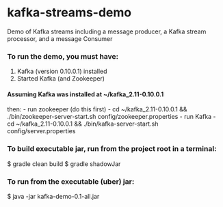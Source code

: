 # kafka-streams-demo

Demo of Kafka streams including a message producer, a Kafka stream processor, and a message Consumer

### To run the demo, you must have:

1. Kafka (version 0.10.0.1) installed
2. Started Kafka (and Zookeeper)

#### Assuming Kafka was installed at ~/kafka_2.11-0.10.0.1
   then:
      - run zookeeper (do this first)
      - cd ~/kafka_2.11-0.10.0.1 && ./bin/zookeeper-server-start.sh config/zookeeper.properties
      - run Kafka
      - cd ~/kafka_2.11-0.10.0.1 && ./bin/kafka-server-start.sh config/server.properties

### To build executable jar, run from the project root in a terminal:
$ gradle clean build
$ gradle shadowJar

### To run from the executable (uber) jar:
$ java -jar kafka-demo-0.1-all.jar
